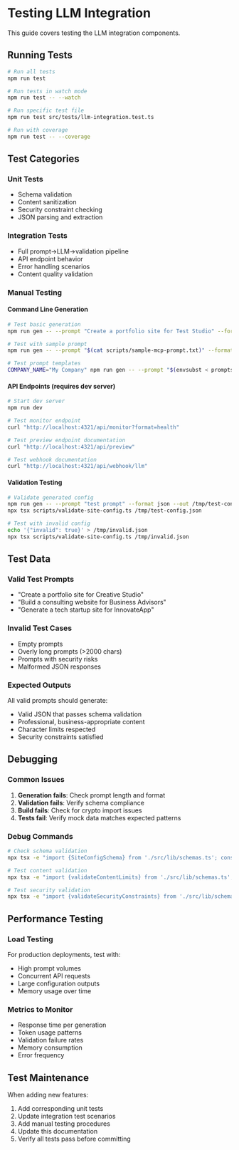 # Testing LLM Integration

This guide covers testing the LLM integration components.

## Running Tests

```bash
# Run all tests
npm run test

# Run tests in watch mode
npm run test -- --watch

# Run specific test file
npm run test src/tests/llm-integration.test.ts

# Run with coverage
npm run test -- --coverage
```

## Test Categories

### Unit Tests
- Schema validation
- Content sanitization
- Security constraint checking
- JSON parsing and extraction

### Integration Tests  
- Full prompt→LLM→validation pipeline
- API endpoint behavior
- Error handling scenarios
- Content quality validation

### Manual Testing

#### Command Line Generation
```bash
# Test basic generation
npm run gen -- --prompt "Create a portfolio site for Test Studio" --format json --dry

# Test with sample prompt
npm run gen -- --prompt "$(cat scripts/sample-mcp-prompt.txt)" --format json --dry

# Test prompt templates
COMPANY_NAME="My Company" npm run gen -- --prompt "$(envsubst < prompts/templates/basic-business.txt)" --format json --dry
```

#### API Endpoints (requires dev server)
```bash
# Start dev server
npm run dev

# Test monitor endpoint
curl "http://localhost:4321/api/monitor?format=health"

# Test preview endpoint documentation
curl "http://localhost:4321/api/preview"

# Test webhook documentation
curl "http://localhost:4321/api/webhook/llm"
```

#### Validation Testing
```bash
# Validate generated config
npm run gen -- --prompt "test prompt" --format json --out /tmp/test-config.json
npx tsx scripts/validate-site-config.ts /tmp/test-config.json

# Test with invalid config
echo '{"invalid": true}' > /tmp/invalid.json
npx tsx scripts/validate-site-config.ts /tmp/invalid.json
```

## Test Data

### Valid Test Prompts
- "Create a portfolio site for Creative Studio"
- "Build a consulting website for Business Advisors"
- "Generate a tech startup site for InnovateApp"

### Invalid Test Cases
- Empty prompts
- Overly long prompts (>2000 chars)
- Prompts with security risks
- Malformed JSON responses

### Expected Outputs
All valid prompts should generate:
- Valid JSON that passes schema validation
- Professional, business-appropriate content
- Character limits respected
- Security constraints satisfied

## Debugging

### Common Issues
1. **Generation fails**: Check prompt length and format
2. **Validation fails**: Verify schema compliance
3. **Build fails**: Check for crypto import issues
4. **Tests fail**: Verify mock data matches expected patterns

### Debug Commands
```bash
# Check schema validation
npx tsx -e "import {SiteConfigSchema} from './src/lib/schemas.ts'; console.log(SiteConfigSchema.parse({...}))"

# Test content validation
npx tsx -e "import {validateContentLimits} from './src/lib/schemas.ts'; console.log(validateContentLimits({...}))"

# Test security validation  
npx tsx -e "import {validateSecurityConstraints} from './src/lib/schemas.ts'; console.log(validateSecurityConstraints({...}))"
```

## Performance Testing

### Load Testing
For production deployments, test with:
- High prompt volumes
- Concurrent API requests
- Large configuration outputs
- Memory usage over time

### Metrics to Monitor
- Response time per generation
- Token usage patterns
- Validation failure rates
- Memory consumption
- Error frequency

## Test Maintenance

When adding new features:
1. Add corresponding unit tests
2. Update integration test scenarios
3. Add manual testing procedures
4. Update this documentation
5. Verify all tests pass before committing